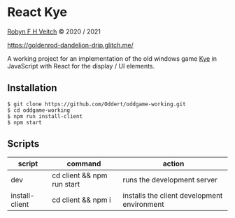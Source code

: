 # React Kye
[Robyn F H Veitch](https://robynveitch.com/) © 2020 / 2021

https://goldenrod-dandelion-drip.glitch.me/

A working project for an implementation of the old windows game [Kye](https://en.wikipedia.org/wiki/Kye_(video_game)) in JavaScript with React for the display / UI elements.

## Installation
```
$ git clone https://github.com/Oddert/oddgame-working.git
$ cd oddgame-working
$ npm run install-client
$ npm start
```

## Scripts
| script | command | action
|--------|---------|----------|
| dev | cd client && npm run start | runs the development server |
| install-client | cd client && npm i | installs the client development environment |